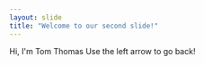```yaml
---
layout: slide
title: "Welcome to our second slide!"
---
```

Hi, I'm Tom Thomas
Use the left arrow to go back!
